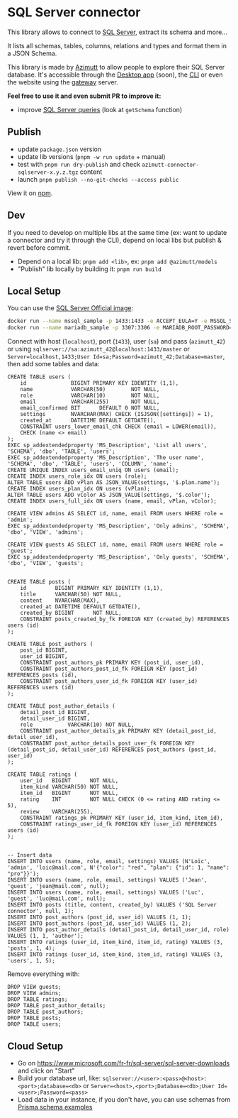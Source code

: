 # SQL Server connector

This library allows to connect to [SQL Server](https://www.microsoft.com/fr-fr/sql-server/sql-server-downloads), extract its schema and more...

It lists all schemas, tables, columns, relations and types and format them in a JSON Schema.

This library is made by [Azimutt](https://azimutt.app) to allow people to explore their SQL Server database.
It's accessible through the [Desktop app](../../desktop) (soon), the [CLI](https://www.npmjs.com/package/azimutt) or even the website using the [gateway](../../gateway) server.

**Feel free to use it and even submit PR to improve it:**

- improve [SQL Server queries](./src/sqlserver.ts) (look at `getSchema` function)

## Publish

- update `package.json` version
- update lib versions (`pnpm -w run update` + manual)
- test with `pnpm run dry-publish` and check `azimutt-connector-sqlserver-x.y.z.tgz` content
- launch `pnpm publish --no-git-checks --access public`

View it on [npm](https://www.npmjs.com/package/@azimutt/connector-sqlserver).

## Dev

If you need to develop on multiple libs at the same time (ex: want to update a connector and try it through the CLI), depend on local libs but publish & revert before commit.

- Depend on a local lib: `pnpm add <lib>`, ex: `pnpm add @azimutt/models`
- "Publish" lib locally by building it: `pnpm run build`

## Local Setup

You can use the [SQL Server Official image](https://hub.docker.com/r/microsoft/mssql-server):

```bash
docker run --name mssql_sample -p 1433:1433 -e ACCEPT_EULA=Y -e MSSQL_SA_PASSWORD=azimutt_42 -e MSSQL_PID=Evaluation mcr.microsoft.com/mssql/server:2022-latest
docker run --name mariadb_sample -p 3307:3306 -e MARIADB_ROOT_PASSWORD=mariadb -e MARIADB_USER=azimutt -e MARIADB_PASSWORD=azimutt -e MARIADB_DATABASE=mariadb_sample mariadb:latest
```

Connect with host (`localhost`), port (`1433`), user (`sa`) and pass (`azimutt_42`) or using `sqlserver://sa:azimutt_42@localhost:1433/master` or `Server=localhost,1433;User Id=sa;Password=azimutt_42;Database=master`, then add some tables and data:

```tsql
CREATE TABLE users (
    id              BIGINT PRIMARY KEY IDENTITY (1,1),
    name            VARCHAR(50)        NOT NULL,
    role            VARCHAR(10)        NOT NULL,
    email           VARCHAR(255)       NOT NULL,
    email_confirmed BIT      DEFAULT 0 NOT NULL,
    settings        NVARCHAR(MAX) CHECK (ISJSON([settings]) = 1),
    created_at      DATETIME DEFAULT GETDATE(),
    CONSTRAINT users_lower_email_chk CHECK (email = LOWER(email)),
    CHECK (name <> email)
);
EXEC sp_addextendedproperty 'MS_Description', 'List all users', 'SCHEMA', 'dbo', 'TABLE', 'users';
EXEC sp_addextendedproperty 'MS_Description', 'The user name', 'SCHEMA', 'dbo', 'TABLE', 'users', 'COLUMN', 'name';
CREATE UNIQUE INDEX users_email_uniq ON users (email);
CREATE INDEX users_role_idx ON users (role);
ALTER TABLE users ADD vPlan AS JSON_VALUE(settings, '$.plan.name');
CREATE INDEX users_plan_idx ON users (vPlan);
ALTER TABLE users ADD vColor AS JSON_VALUE(settings, '$.color');
CREATE INDEX users_full_idx ON users (name, email, vPlan, vColor);

CREATE VIEW admins AS SELECT id, name, email FROM users WHERE role = 'admin';
EXEC sp_addextendedproperty 'MS_Description', 'Only admins', 'SCHEMA', 'dbo', 'VIEW', 'admins';

CREATE VIEW guests AS SELECT id, name, email FROM users WHERE role = 'guest';
EXEC sp_addextendedproperty 'MS_Description', 'Only guests', 'SCHEMA', 'dbo', 'VIEW', 'guests';


CREATE TABLE posts (
    id         BIGINT PRIMARY KEY IDENTITY (1,1),
    title      VARCHAR(50) NOT NULL,
    content    NVARCHAR(MAX),
    created_at DATETIME DEFAULT GETDATE(),
    created_by BIGINT      NOT NULL,
    CONSTRAINT posts_created_by_fk FOREIGN KEY (created_by) REFERENCES users (id)
);

CREATE TABLE post_authors (
    post_id BIGINT,
    user_id BIGINT,
    CONSTRAINT post_authors_pk PRIMARY KEY (post_id, user_id),
    CONSTRAINT post_authors_post_id_fk FOREIGN KEY (post_id) REFERENCES posts (id),
    CONSTRAINT post_authors_user_id_fk FOREIGN KEY (user_id) REFERENCES users (id)
);

CREATE TABLE post_author_details (
    detail_post_id BIGINT,
    detail_user_id BIGINT,
    role           VARCHAR(10) NOT NULL,
    CONSTRAINT post_author_details_pk PRIMARY KEY (detail_post_id, detail_user_id),
    CONSTRAINT post_author_details_post_user_fk FOREIGN KEY (detail_post_id, detail_user_id) REFERENCES post_authors (post_id, user_id)
);

CREATE TABLE ratings (
    user_id   BIGINT      NOT NULL,
    item_kind VARCHAR(50) NOT NULL,
    item_id   BIGINT      NOT NULL,
    rating    INT         NOT NULL CHECK (0 <= rating AND rating <= 5),
    review    VARCHAR(255),
    CONSTRAINT ratings_pk PRIMARY KEY (user_id, item_kind, item_id),
    CONSTRAINT ratings_user_id_fk FOREIGN KEY (user_id) REFERENCES users (id)
);


-- Insert data
INSERT INTO users (name, role, email, settings) VALUES (N'Loïc', 'admin', 'loic@mail.com', N'{"color": "red", "plan": {"id": 1, "name": "pro"}}');
INSERT INTO users (name, role, email, settings) VALUES ('Jean', 'guest', 'jean@mail.com', null);
INSERT INTO users (name, role, email, settings) VALUES ('Luc', 'guest', 'luc@mail.com', null);
INSERT INTO posts (title, content, created_by) VALUES ('SQL Server connector', null, 1);
INSERT INTO post_authors (post_id, user_id) VALUES (1, 1);
INSERT INTO post_authors (post_id, user_id) VALUES (1, 2);
INSERT INTO post_author_details (detail_post_id, detail_user_id, role) VALUES (1, 1, 'author');
INSERT INTO ratings (user_id, item_kind, item_id, rating) VALUES (3, 'posts', 1, 4);
INSERT INTO ratings (user_id, item_kind, item_id, rating) VALUES (3, 'users', 1, 5);
```

Remove everything with:

```tsql
DROP VIEW guests;
DROP VIEW admins;
DROP TABLE ratings;
DROP TABLE post_author_details;
DROP TABLE post_authors;
DROP TABLE posts;
DROP TABLE users;
```

## Cloud Setup

- Go on https://www.microsoft.com/fr-fr/sql-server/sql-server-downloads and click on "Start"
- Build your database url, like: `sqlserver://<user>:<pass>@<host>:<port>;database=<db>` or `Server=<host>,<port>;Database=<db>;User Id=<user>;Password=<pass>`
- Load data in your instance, if you don't have, you can use schemas from [Prisma schema examples](https://github.com/prisma/database-schema-examples/tree/main/mssql)
